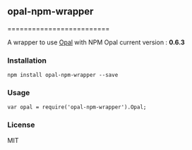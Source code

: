 












































































<extoc></extoc>

## opal-npm-wrapper
=========================

A wrapper to use [Opal](https://github.com/opal/opal-cdn) with NPM
Opal current version : **0.6.3**

### Installation
```
npm install opal-npm-wrapper --save
```

### Usage
```
var opal = require('opal-npm-wrapper').Opal;
```

### License
MIT
